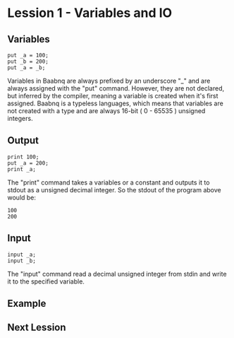 # Lession 1 - Variables and IO
## Variables
```
put _a = 100;
put _b = 200;
put _a = _b;
```
Variables in Baabnq are always prefixed by an underscore "_" and are always assigned with the "put" command. However, they are not declared, but inferred by the compiler, meaning a variable is created when it's first assigned. Baabnq is a typeless languages, which means that variables are not created with a type and are always 16-bit ( 0 - 65535 ) unsigned integers.
## Output
```
print 100;
put _a = 200;
print _a;
```
The "print" command takes a variables or a constant and outputs it to stdout as a unsigned decimal integer. So the stdout of the program above would be:
```
100
200
```
## Input
```
input _a;
input _b;
```
The "input" command read a decimal unsigned integer from stdin and write it to the specified variable.
## Example
## Next Lession
